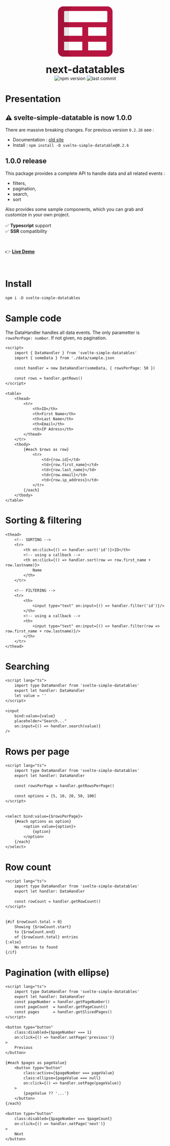 <div align="center">
	<img align="center" src="./src/assets/logo.svg" alt="logo" width="172"/>
	<p align="center">
		<h1 align="center" style="font-size:32px;margin:0;border:none;">next-datatables</h1>
		<img src="https://img.shields.io/npm/v/@vincjo/svelte-simple-datatables?color=%23b71540" alt="npm version"/>
		<img src="https://img.shields.io/github/license/vincjo/datatables?color=b71540" alt="last commit"/>
	</p>
</div>





# Presentation

## :warning: svelte-simple-datatable is now 1.0.0
There are massive breaking changes. For previous version `0.2.26` see :
- Documentation : [old site](https://vincjo.fr/svelte-simple-datatables/legacy)
- Install : ````npm install -D svelte-simple-datatable@0.2.6````

## 1.0.0 release
This package provides a complete API to handle data and all related events :
- filters,
- pagination,
- search,
- sort

Also provides some sample components, which you can grab and customize in your own project.
<br><br>
:white_check_mark: **Typescript** support <br>
:white_check_mark: **SSR** compatibility


<br>

:point_right: **[Live Demo](https://vincjo.fr/svelte-simple-datatables)**


<br>

# Install 
````apache
npm i -D svelte-simple-datatables
````


# Sample code
The DataHandler handles all data events.
The only parametter is `rowsPerPage: number`. If not given, no pagination.
````svelte
<script>
    import { DataHandler } from 'svelte-simple-datatables' 
    import { someData } from './data/sample.json 

    const handler = new DataHandler(someData, { rowsPerPage: 50 })

    const rows = handler.getRows()
</script>

<table>
    <thead>
        <tr>
            <th>ID</th>
            <th>First Name</th>
            <th>Last Name</th>
            <th>Email</th>
            <th>IP Adress</th>
        </thead>
    </tr>
    <tbody>
        {#each $rows as row}
            <tr>
                <td>{row.id}</td>
                <td>{row.first_name}</td>
                <td>{row.last_name}</td>
                <td>{row.email}</td>
                <td>{row.ip_address}</td>
            </tr>
        {/each}
    </tbody>
</table>
````
# Sorting & filtering
````svelte
<thead>
    <!-- SORTING -->
    <tr>
        <th on:click={() => handler.sort('id')}>ID</th>
        <!-- using a callback -->
        <th on:click={() => handler.sort(row => row.first_name + row.lastname)}>
            Name
        </th>
    </tr>

    <!-- FILTERING -->
    <tr>
        <th>
            <input type="text" on:input={() => handler.filter('id')}/>
        </th>
        <!-- using a callback -->
        <th>
            <input type="text" on:input={() => handler.filter(row => row.first_name + row.lastname)}/>
        </th>
    </tr>
</thead>
````

# Searching
````svelte
<script lang="ts">
    import type DataHandler from 'svelte-simple-datatables'
    export let handler: DataHandler
    let value = ''
</script>

<input
    bind:value={value} 
    placeholder="Search..."
    on:input={() => handler.search(value)}
/>
````

# Rows per page
````svelte
<script lang="ts">
    import type DataHandler from 'svelte-simple-datatables'
    export let handler: DataHandler

    const rowsPerPage = handler.getRowsPerPage()

    const options = [5, 10, 20, 50, 100]
</script>


<select bind:value={$rowsPerPage}>
    {#each options as option}
        <option value={option}>
            {option}
        </option>
    {/each}
</select>
````

# Row count
````svelte
<script lang="ts">
    import type DataHandler from 'svelte-simple-datatables'
    export let handler: DataHandler

    const rowCount = handler.getRowCount()
</script>


{#if $rowCount.total > 0}
    Showing {$rowCount.start}
    to {$rowCount.end}
    of {$rowCount.total} entries
{:else}
    No entries to found
{/if}
````


# Pagination (with ellipse)
````svelte
<script lang="ts">
    import type DataHandler from 'svelte-simple-datatables'
    export let handler: DataHandler
    const pageNumber = handler.getPageNumber()
    const pageCount  = handler.getPageCount()
    const pages      = handler.getSlicedPages() 
</script>

<button type="button"
    class:disabled={$pageNumber === 1}
    on:click={() => handler.setPage('previous')}
>
    Previous
</button>

{#each $pages as pageValue}
    <button type="button"
        class:active={$pageNumber === pageValue}
        class:ellipse={pageValue === null}
        on:click={() => handler.setPage(pageValue)}
    >
        {pageValue ?? '...'}
    </button>
{/each}

<button type="button"
    class:disabled={$pageNumber === $pageCount}
    on:click={() => handler.setPage('next')}
>
    Next
</button>

````